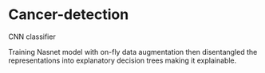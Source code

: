 # Cancer-detection
CNN classifier

Training Nasnet model with on-fly data augmentation then disentangled the representations into explanatory decision trees making it explainable.

